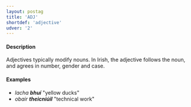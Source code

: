 ```yaml
---
layout: postag
title: 'ADJ'
shortdef: 'adjective'
udver: '2'
---
```


#### Description

Adjectives typically modify nouns. In Irish, the adjective follows the noun, and agrees in number, gender and case.

#### Examples

* _lacha_ <b>_bhuí_</b>  "yellow ducks"   
* _obair <b>theicniúil</b>_  "technical work"   








<!-- Interlanguage links updated Út zář 29 18:40:42 CEST 2020 -->
